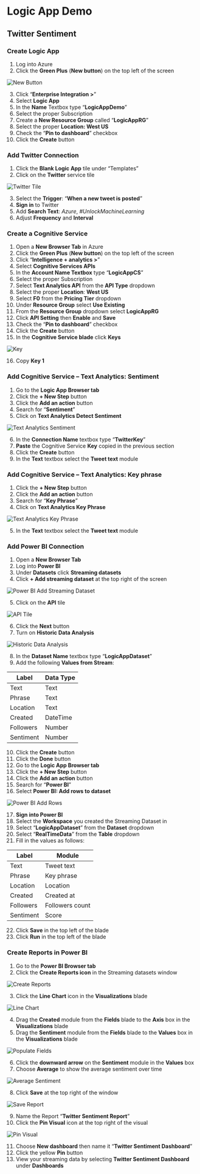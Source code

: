 # Logic App Demo
## Twitter Sentiment

### Create Logic App
1.  Log into Azure
2.  Click the **Green Plus** (**New button**) on the top left of the screen

![New Button](https://github.com/nwcadence/hol-azure-logicapp/blob/master/Twitter%20Sentiment/Images/1-2%20Click%20the%20Green%20Plus%20(New%20button)%20on%20the%20top%20left%20of%20the%20screen.png?raw=true)

3.	Click “**Enterprise Integration >**”
4.	Select **Logic App**
5.	In the **Name** Textbox type “**LogicAppDemo**”
6.	Select the proper Subscription
7.	Create a **New Resource Group** called “**LogicAppRG**”
8.	Select the proper **Location: West US**
9.	Check the “**Pin to dashboard**” checkbox
10.	Click the **Create** button

### Add Twitter Connection
1.	Click the **Blank Logic App** tile under “Templates”
2.	Click on the **Twitter** service tile

![Twitter Tile](https://github.com/nwcadence/hol-azure-logicapp/blob/master/Twitter%20Sentiment/Images/2-2%20Click%20on%20the%20Twitter%20service%20tile.png?raw=true)

3.	Select the **Trigger**: “**When a new tweet is posted**”
4.	**Sign in** to Twitter
5.	Add **Search Text**: *Azure*, *#UnlockMachineLearning*
6.	Adjust **Frequency** and **Interval**

### Create a Cognitive Service
1.	Open a **New Browser Tab** in Azure
2.	Click the **Green Plus** (**New button**) on the top left of the screen
3.	Click “**Intelligence + analytics >**”
4.	Select **Cognitive Services APIs**
5.	In the **Account Name Textbox** type “**LogicAppCS**”
6.	Select the proper Subscription
7.	Select **Text Analytics API** from the **API Type** dropdown
8.	Select the proper **Location**: **West US**
9.	Select **F0** from the **Pricing Tier** dropdown
10.	Under **Resource Group** select **Use Existing**
11.	From the **Resource Group** dropdown select **LogicAppRG**
12.	Click **API Setting** then **Enable** and **Save**
13.	Check the “**Pin to dashboard**” checkbox
14.	Click the **Create** button
15.	In the **Cognitive Service blade** click **Keys** 

![Key](https://github.com/nwcadence/hol-azure-logicapp/blob/master/Twitter%20Sentiment/Images/3-15%20In%20the%20Cognitive%20Service%20blade%20click%20Keys.png?raw=true)

16.	Copy **Key 1**

### Add Cognitive Service – Text Analytics: Sentiment
1.	Go to the **Logic App Browser tab**
2.	Click the **+ New Step** button
3.	Click the **Add an action** button
4.	Search for “**Sentiment**”
5.	Click on **Text Analytics Detect Sentiment**

![Text Analytics Sentiment](https://github.com/nwcadence/hol-azure-logicapp/blob/master/Twitter%20Sentiment/Images/4-5%20Click%20on%20Text%20Analytics%20Detect%20Sentiment.png?raw=true)

6.	In the **Connection Name** textbox type “**TwitterKey**”
7.	**Paste** the Cognitive Service **Key** copied in the previous section
8.	Click the **Create** button
9.	In the **Text** textbox select the **Tweet text** module

### Add Cognitive Service – Text Analytics: Key phrase
1.	Click the **+ New Step** button
2.	Click the **Add an action** button
3.	Search for “**Key Phrase**”
4.	Click on **Text Analytics Key Phrase**

![Text Analytics Key Phrase](https://github.com/nwcadence/hol-azure-logicapp/blob/master/Twitter%20Sentiment/Images/5-4%20Click%20on%20Text%20Analytics%20Key%20Phrase.png?raw=true)

5.	In the **Text** textbox select the **Tweet text** module

### Add Power BI Connection
1.	Open a **New Browser Tab**
2.	Log into **Power BI**
3.	Under **Datasets** click **Streaming datasets**
4.	Click **+ Add streaming dataset** at the top right of the screen


![Power BI Add Streaming Dataset](https://github.com/nwcadence/hol-azure-logicapp/blob/master/Twitter%20Sentiment/Images/6-4%20Click%20+%20Add%20streaming%20dataset%20at%20the%20top%20right%20of%20the%20screen.png?raw=true)

5.	Click on the **API** tile

![API Tile](https://github.com/nwcadence/hol-azure-logicapp/blob/master/Twitter%20Sentiment/Images/6-5%20Click%20on%20the%20API%20tile.png?raw=true)

6.	Click the **Next** button
7.	Turn on **Historic Data Analysis**

![Historic Data Analysis](https://github.com/nwcadence/hol-azure-logicapp/blob/master/Twitter%20Sentiment/Images/6-7%20Turn%20on%20Historic%20Data%20Analysis.png?raw=true)

8.	In the **Dataset Name** textbox type “**LogicAppDataset**”
9.	Add the following **Values from Stream**:

Label | Data Type
---- | ----
Text | Text
Phrase | Text
Location | Text
Created | DateTime
Followers | Number
Sentiment | Number

10.	Click the **Create** button
11.	Click the **Done** button
12.	Go to the **Logic App Browser tab**
13.	Click the **+ New Step** button
14.	Click the **Add an action** button
15.	Search for “**Power BI**”
16.	Select **Power BI: Add rows to dataset**

![Power BI Add Rows](https://github.com/nwcadence/hol-azure-logicapp/blob/master/Twitter%20Sentiment/Images/6-16%20Select%20Power%20BI%20Add%20rows%20to%20dataset.png?raw=true)

17.	**Sign into Power BI**
18.	Select the **Workspace** you created the Streaming Dataset in
19.	Select “**LogicAppDataset**” from the **Dataset** dropdown
20.	Select “**RealTimeData**” from the **Table** dropdown
21.	Fill in the values as follows:

Label | Module
---- | ----
Text | Tweet text
Phrase | Key phrase
Location | Location
Created | Created at
Followers | Followers count
Sentiment | Score

22.	Click **Save** in the top left of the blade
23.	Click **Run** in the top left of the blade

### Create Reports in Power BI
1.	Go to the **Power BI Browser tab**
2.	Click the **Create Reports icon** in the Streaming datasets window

![Create Reports](https://github.com/nwcadence/hol-azure-logicapp/blob/master/Twitter%20Sentiment/Images/7-2%20Click%20the%20Create%20Reports%20icon%20in%20the%20Streaming%20datasets%20window.png?raw=true)

3.	Click the **Line Chart** icon in the **Visualizations** blade

![Line Chart](https://github.com/nwcadence/hol-azure-logicapp/blob/master/Twitter%20Sentiment/Images/3%20Line%20Chart.png?raw=true)

4.	Drag the **Created** module from the **Fields** blade to the **Axis** box in the **Visualizations** blade
5.	Drag the **Sentiment** module from the **Fields** blade to the **Values** box in the **Visualizations** blade

![Populate Fields](https://github.com/nwcadence/hol-azure-logicapp/blob/master/Twitter%20Sentiment/Images/5%20Populate%20Fields.png?raw=true)

6.	Click the **downward arrow** on the **Sentiment** module in the **Values** box 
7.	Choose **Average** to show the average sentiment over time

![Average Sentiment](https://github.com/nwcadence/hol-azure-logicapp/blob/master/Twitter%20Sentiment/Images/7%20Average.png?raw=true)

8.	Click **Save** at the top right of the window

![Save Report](https://github.com/nwcadence/hol-azure-logicapp/blob/master/Twitter%20Sentiment/Images/7-3%20Create%20visuals%20then%20click%20Save%20in%20the%20top%20right%20of%20the%20window.png?raw=true)

9.	Name the Report “**Twitter Sentiment Report**”
10.	Click the **Pin Visual** icon at the top right of the visual

![Pin Visual](https://github.com/nwcadence/hol-azure-logicapp/blob/master/Twitter%20Sentiment/Images/10%20Pin%20Visual.png?raw=true)

11.	Choose **New dashboard** then name it “**Twitter Sentiment Dashboard**”
12.	Click the yellow **Pin** button
13.	View your streaming data by selecting **Twitter Sentiment Dashboard** under **Dashboards**
